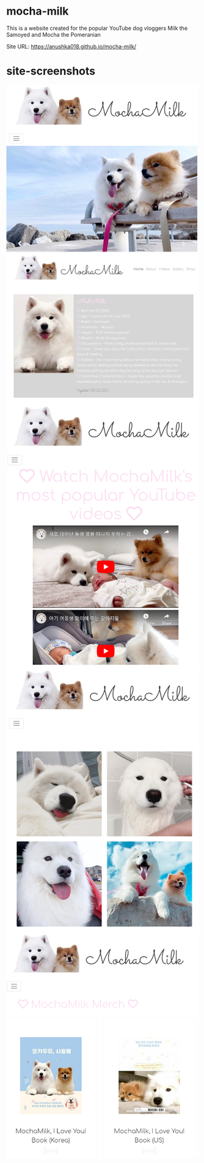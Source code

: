 # mocha-milk
This is a website created for the popular YouTube dog vloggers Milk the Samoyed and Mocha the Pomeranian

Site URL: https://anushka018.github.io/mocha-milk/

# site-screenshots

<img src="images/home.PNG" width="500">
<img src="images/about.PNG" width="600">
<img src="images/videos.PNG" width="600">
<img src="images/gallery.PNG" width="600">
<img src="images/shop.PNG" width="600">




